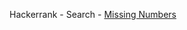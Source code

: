 Hackerrank - Search - <a href="https://www.hackerrank.com/challenges/missing-numbers">Missing Numbers</a>